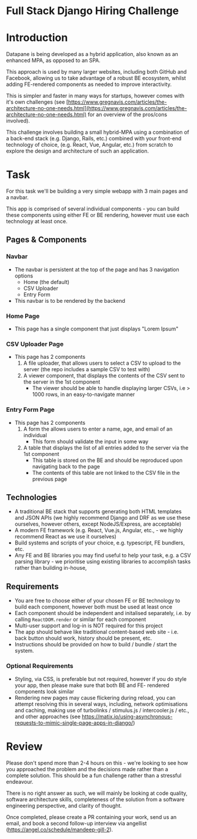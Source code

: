# Full Stack Django Hiring Challenge

# Introduction

Datapane is being developed as a hybrid application, also known as an enhanced MPA, as opposed to an SPA.

This approach is used by many larger websites, including both GitHub and Facebook, allowing us to take advantage of a robust BE ecosystem, whilst adding FE-rendered components as needed to improve interactivity.

This is simpler and faster in many ways for startups, however comes with it's own challenges (see [https://www.gregnavis.com/articles/the-architecture-no-one-needs.html](https://www.gregnavis.com/articles/the-architecture-no-one-needs.html) for an overview of the pros/cons involved).

This challenge involves building a small hybrid-MPA using a combination of a back-end stack (e.g. Django, Rails, etc.) combined with your front-end technology of choice, (e.g. React, Vue, Angular, etc.) from scratch to explore the design and architecture of such an application.

# Task

For this task we'll be building a very simple webapp with 3 main pages and a navbar.

This app is comprised of several individual components - you can build these components using either FE or BE rendering, however must use each technology at least once.

## Pages & Components

### Navbar

- The navbar is persistent at the top of the page and has 3 navigation options
    - Home (the default)
    - CSV Uploader
    - Entry Form
- This navbar is to be rendered by the backend

### Home Page

- This page has a single component that just displays "Lorem Ipsum"

### CSV Uploader Page

- This page has 2 components
    1. A file uploader, that allows users to select a CSV to upload to the server (the repo includes a sample CSV to test with)
    1. A viewer component, that displays the contents of the CSV sent to the server in the 1st component
        - The viewer should be able to handle displaying larger CSVs, i.e > 1000 rows, in an easy-to-navigate manner

### Entry Form Page

- This page has 2 components
    1. A form the allows users to enter a name, age, and email of an individual
        - This form should validate the input in some way
    1. A table that displays the list of all entries added to the server via the 1st component
        - This table is stored on the BE and should be reproduced upon navigating back to the page
        - The contents of this table are not linked to the CSV file in the previous page

## Technologies

- A traditional BE stack that supports generating both HTML templates and JSON APIs (we highly recommend Django and DRF as we use these ourselves, however others, except NodeJS/Express, are acceptable)
- A modern FE framework (e.g. React, Vue.js, Angular, etc., - we highly recommend React as we use it ourselves)
- Build systems and scripts of your choice, e.g. typescript, FE bundlers, etc.
- Any FE and BE libraries you may find useful to help your task, e.g. a CSV parsing library - we prioritise using existing libraries to accomplish tasks rather than building in-house, 

## Requirements

- You are free to choose either of your chosen FE or BE technology to build each component, however both must be used at least once
- Each component should be independent and initalised separately, i.e. by calling `ReactDOM.render` or similar for each component
- Multi-user support and log-in is NOT required for this project
- The app should behave like traditional content-based web site - i.e. back button should work, history should be present, etc.
- Instructions should be provided on how to build / bundle / start the system.

### Optional Requirements

- Styling, via CSS, is preferable but not required, however if you do style your app, then please make sure that both BE and FE- rendered components look similar
- Rendering new pages may cause flickering during reload, you can attempt resolving this in several ways, including, network optimisations and caching, making use of turbolinks /  stimulus.js / intercooler.js / etc., and other approaches (see https://matix.io/using-asynchronous-requests-to-mimic-single-page-apps-in-django/)

# Review

Please don't spend more than 2-4 hours on this - we're looking to see how you approached the problem and the decisions made rather than a complete solution. This should be a fun challenge rather than a stressful endeavour.

There is no right answer as such, we will mainly be looking at code quality, software architecture skills, completeness of the solution from a software engineering perspective, and clarity of thought.

Once completed, please create a PR containing your work, send us an email, and book a second follow-up interview via angellist (https://angel.co/schedule/mandeep-gill-2).
